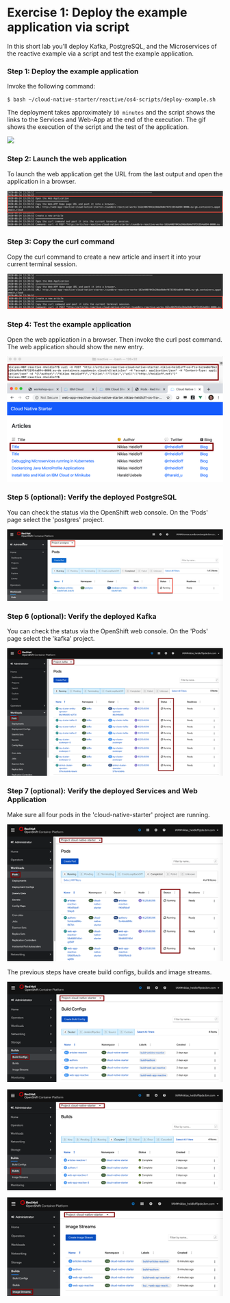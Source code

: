 # Exercise 1: Deploy the example application via script

In this short lab you'll deploy Kafka, PostgreSQL, and the Microservices of the reactive example via a script and test the example application.

### Step 1: Deploy the example application

Invoke the following command:

```
$ bash ~/cloud-native-starter/reactive/os4-scripts/deploy-example.sh 
```

The deployment takes approximately `10 minutes` and the script shows the links to the Services and Web-App at the end of the execution.
The gif shows the execution of the script and the test of the application.

![](../../images/setup-example-application.gif)


### Step 2: Launch the web application

To launch the web application get the URL from the last output and open the application in a browser.

![](../../images/web-app-url.png)

### Step 3: Copy the curl command

Copy the curl command to create a new article and insert it into your current terminal session.

![](../../images/create-articles-curl.png)

### Step 4: Test the example application

Open the web application in a browser. Then invoke the curl post command. The web application should show the new entry.

![](../../images/verify-app6.png)

### Step 5 (optional): Verify the deployed PostgreSQL

You can check the status via the OpenShift web console. On the 'Pods' page select the 'postgres' project.

![](../../images/postgres-verify.png)

### Step 6 (optional): Verify the deployed Kafka

You can check the status via the OpenShift web console. On the 'Pods' page select the 'kafka' project.

![](../../images/kafka-deployment2.png)

### Step 7 (optional): Verify the deployed Services and Web Application

Make sure all four pods in the 'cloud-native-starter' project are running.

![](../../images/verify-app1.png)

The previous steps have create build configs, builds and image streams.

![](../../images/verify-app2.png)

![](../../images/verify-app3.png)

![](../../images/verify-app4.png)



